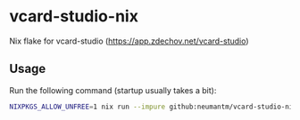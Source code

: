 # vcard-studio-nix
Nix flake for vcard-studio (https://app.zdechov.net/vcard-studio)

## Usage

Run the following command (startup usually takes a bit):
```bash
NIXPKGS_ALLOW_UNFREE=1 nix run --impure github:neumantm/vcard-studio-nix
```
